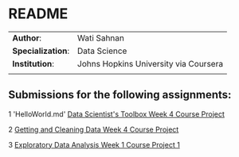 # README

|  |  |
|------------- | ----------- |  
| **Author**: | Wati Sahnan |
| **Specialization**: | Data Science |
| **Institution**: | Johns Hopkins University via Coursera |
 |  |  

## Submissions for the following assignments:

1 'HelloWorld.md' [Data Scientist's Toolbox Week 4 Course Project](https://www.coursera.org/learn/data-scientists-tools/peer/dmROd/course-project)

2 [Getting and Cleaning Data Week 4 Course Project](https://www.coursera.org/learn/data-cleaning/peer/FIZtT/getting-and-cleaning-data-course-project)

3 [Exploratory Data Analysis Week 1 Course Project 1](https://www.coursera.org/learn/exploratory-data-analysis/peer/ylVFo/course-project-1)
